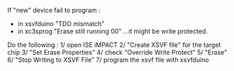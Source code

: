 If "new" device fail to program :
- in xsvfduino "TDO mismatch"
- in xc3sprog "Erase still running 00"
...it might be write protected.

Do the following :
1/ open ISE iMPACT
2/ "Create XSVF file" for the target chip
3/ "Set Erase Properties"
4/ check "Override Write Protect"
5/ "Erase"
6/ "Stop Writing to XSVF File"
7/ program the xsvf file with xsvfduino
